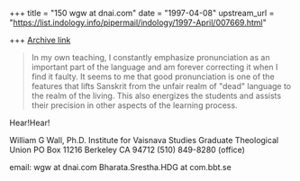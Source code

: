 +++
title = "150 wgw at dnai.com"
date = "1997-04-08"
upstream_url = "https://list.indology.info/pipermail/indology/1997-April/007669.html"

+++
[Archive link](https://list.indology.info/pipermail/indology/1997-April/007669.html)

>In my own teaching, I constantly emphasize pronunciation as an important
>part of the language and am forever correcting it when I find it faulty. 
>It seems to me that good pronunciation is one of the features that lifts
>Sanskrit from the unfair realm of "dead" language to the realm of the
>living. This also energizes the students and assists their precision in
>other aspects of the learning process. 



Hear!Hear!


William G Wall, Ph.D.
Institute for Vaisnava Studies
Graduate Theological Union
PO Box 11216
Berkeley CA 94712
(510) 849-8280 (office)

email: wgw at dnai.com
Bharata.Srestha.HDG at com.bbt.se







